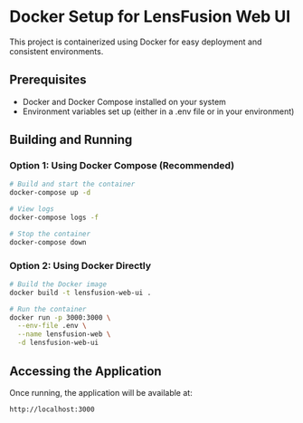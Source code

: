 # Docker Setup for LensFusion Web UI

This project is containerized using Docker for easy deployment and consistent environments.

## Prerequisites

- Docker and Docker Compose installed on your system
- Environment variables set up (either in a .env file or in your environment)

## Building and Running

### Option 1: Using Docker Compose (Recommended)

```bash
# Build and start the container
docker-compose up -d

# View logs
docker-compose logs -f

# Stop the container
docker-compose down
```

### Option 2: Using Docker Directly

```bash
# Build the Docker image
docker build -t lensfusion-web-ui .

# Run the container
docker run -p 3000:3000 \
  --env-file .env \
  --name lensfusion-web \
  -d lensfusion-web-ui
```

## Accessing the Application

Once running, the application will be available at:

```
http://localhost:3000
```